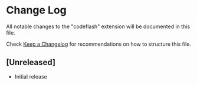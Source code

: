 # Change Log

All notable changes to the "codeflash" extension will be documented in this file.

Check [Keep a Changelog](http://keepachangelog.com/) for recommendations on how to structure this file.

## [Unreleased]

- Initial release